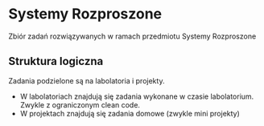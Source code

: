 # Systemy Rozproszone
 
Zbiór zadań rozwiązywanych w ramach przedmiotu Systemy Rozproszone

## Struktura logiczna
Zadania podzielone są na labolatoria i projekty. 
* W labolatoriach znajdują się zadania wykonane w czasie labolatorium. Zwykle z ograniczonym clean code.
* W projektach znajdują się zadania domowe (zwykle mini projekty)